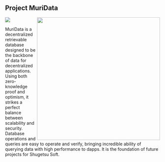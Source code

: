 ## Project MuriData

<img src="https://img.shields.io/badge/stage-theoretical-blue?style=for-the-badge">

<img align="right" width="400" src="https://cdn.jsdelivr.net/gh/MuriData/.github/images/muri.webp">

MuriData is a decentralized retrievable database designed to be the backbone of data for decentralized applications. 
Using both zero-knowledge proof and optimism, it strikes a perfect balance between scalability and security. Database operations and queries are easy to operate and verify, bringing incredible ability of querying data with high performance to dapps.
It is the foundation of future projects for Shugetsu Soft.

